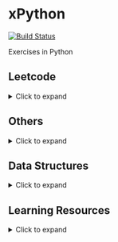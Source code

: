 # xPython
[![Build Status](https://travis-ci.org/wp-lai/xpython.svg?branch=master)](https://travis-ci.org/wp-lai/xpython)

Exercises in Python

## Leetcode
<details>
  <summary>Click to expand</summary>

+ [#1 Two Sum](code/twosum.py)
+ [#3 Longest Substring Without Repeating Characters](code/longestsubstringlen.py)
+ [#4 Median of Two Sorted Arrays](code/findmediansortedarrays.py)
+ [#5 Longest Palindromic Substring](code/longestpalindrome.py)
+ [#6 ZigZag Conversion](code/zigzag.py)
+ [#7 Reverse Integer](code/reverse_int.py)
+ [#8 String to Integer](code/atoi.py)
+ [#9 Palindrome Number](code/pal_num.py)
+ [#11 Container With Most Water](code/mostwater.py)
+ [#12 Integer to Roman](code/int2roman.py)
+ [#13 Roman to Integer](code/roman2int.py)
+ [#14 Longest Common Prefix](code/lcp.py)
+ [#15 3Sum](code/threesum.py)
+ [#16 3Sum Closest](code/threesumcloest.py)
+ [#20 Valid Parentheses](code/balancedparentheses.py)
+ [#23 Merge k Sorted Lists](code/mergeklists.py)
+ [#26 Remove Duplicates from Sorted Array](code/rmduplicate.py)
+ [#27 Remove Element](code/remove_element.py)
+ [#28 Implement strStr](code/strstr.py)
+ [#131 Palindrome Partitioning](code/palindrome_partitioning.py)
+ [#169 Majority Element](code/major_elem.py)
+ [#179 Largest Number](code/largestnumber.py)
+ [#215 Kth Largest Element in an Array](code/kthlargest.py)
+ [#300 Longest Increasing Subsequence](code/longest_increasing_subsequence.py)
+ [#303 Range Sum Query](code/range_sum_query.py)
+ [#338 Counting Bits](code/counting_bits.py)
+ [#354 Russian Doll Envelopes](code/russian_doll_envelopes.py)
+ [#496 Next Greater Element 1](code/next_greater_element1.py)

</details>

## Others
<details>
  <summary>Click to expand</summary>

+ [Anagram Detection](code/anagram.py)
+ [Greatest Common Divisor](code/gcd.py)
+ [Integer to Binary](code/int2binary.py)
+ [Modular Exponentiation](code/modexp.py)
+ [Covering Segments by Points](code/covering_segments.py)
+ [Points Covered by #Segments](code/points_and_segments.py)
+ [Finding the Distance of Closest Pair of Points](code/CPP.py)
+ [Find Pattern in Text](code/substrsearch.py)
+ [Longest Common Substring](code/lcs.py)
+ [Day of Year to Day of Month](code/month_day.py)

</details>

## Data Structures
<details>
  <summary>Click to expand</summary>

+ [Rolling Hash](code/rollinghash.py)

</details>

## Learning Resources
<details>
  <summary>Click to expand</summary>

+ [Modern Python LiveLessons: Big Ideas and Little Code in Python
by Raymond Hettinger](https://www.safaribooksonline.com/library/view/modern-python-livelessons/9780134743400/)
+ [Getting Started Testing your Python by Ned Batchelder](https://nedbatchelder.com/text/st.html)

</details>
